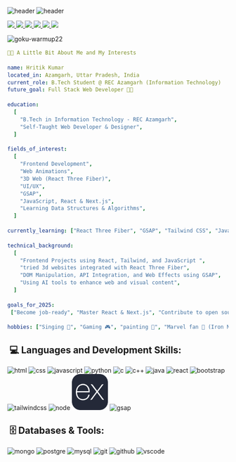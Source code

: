 ![header](https://capsule-render.vercel.app/api?type=waving&color=gradient&customColorList=1,10,1,1,10,10,30,0,2,1,10,3,18,10,1,26,4,20&height=130&section=header&text=Hey%20Everyone!&animation=fade&fontSize=90)
![header](https://capsule-render.vercel.app/api?type=transparent&color=timeGradient&height=35&section=header&text=Let's%20Connect%20and%20have%20a%20chat;/&animation=fade&fontSize=25)

  <a href="https://www.instagram.com/hritikkumar/">
  <img height="50" src="https://cdn2.iconfinder.com/data/icons/social-icons-33/128/Instagram-512.png"/>
</a> 
<a href="https://www.instagram.com/hritikkumar/">
  <img height="50" src="https://cdn2.iconfinder.com/data/icons/social-media-and-payment/64/-15-512.png"/>
</a>
<a  href="https://www.instagram.com/hritikkumar/">
  <img height="50" src="https://encrypted-tbn0.gstatic.com/images?q=tbn:ANd9GcSYQIqzv3klUwYdw6gGu46ZGaLUndElkWqDwA&s"/>
</a>
<a  href="https://www.instagram.com/hritikkumar/">
  <img height="50" src="https://cdn1.iconfinder.com/data/icons/unicons-line-vol-3/24/discord-512.png"/>
</a>
<a  href="https://www.instagram.com/hritikkumar/">
  <img height="50" src="https://cdn-icons-png.freepik.com/512/3135/3135715.png?uid=R198182497&ga=GA1.1.1313129091.1738601600"/>
</a>
<a  href="https://www.instagram.com/hritikkumar/">
  <img height="50" src="https://cdn4.iconfinder.com/data/icons/social-media-logos-6/512/112-gmail_email_mail-512.png"/>
</a>


![goku-warmup22](https://github.com/user-attachments/assets/77c5745a-2cda-42f2-9c14-699919c42049)


```yaml
🧑‍💻 A Little Bit About Me and My Interests

name: Hritik Kumar  
located_in: Azamgarh, Uttar Pradesh, India  
current_role: B.Tech Student @ REC Azamgarh (Information Technology)  
future_goal: Full Stack Web Developer 👨‍💻  

education:  
  [
    "B.Tech in Information Technology - REC Azamgarh",
    "Self-Taught Web Developer & Designer",
  ]

fields_of_interest:  
  [
    "Frontend Development",
    "Web Animations",
    "3D Web (React Three Fiber)",
    "UI/UX",
    "GSAP",
    "JavaScript, React & Next.js",
    "Learning Data Structures & Algorithms",
  ]

currently_learning: ["React Three Fiber", "GSAP", "Tailwind CSS", "Java", "PostgreSQL","next"]

technical_background:  
  [
    "Frontend Projects using React, Tailwind, and JavaScript ",
    "tried 3d websites integrated with React Three Fiber",
    "DOM Manipulation, API Integration, and Web Effects using GSAP",
    "Using AI tools to enhance web and visual content",
  ]

goals_for_2025:  
 ["Become job-ready", "Master React & Next.js", "Contribute to open source"]

hobbies: ["Singing 🎤", "Gaming 🎮", "painting 🎨", "Marvel fan 🦾 (Iron Man FTW)"]

```


<h2>  &nbsp;💻 Languages and Development Skills:</h2>
<p align="left">
<img src="https://cdn.jsdelivr.net/gh/devicons/devicon@latest/icons/html5/html5-original-wordmark.svg" alt="html" width="82" height="82"/>
<img src="https://cdn.jsdelivr.net/gh/devicons/devicon@latest/icons/css3/css3-original-wordmark.svg" alt="css" width="82" height="82"/>
<img src="https://cdn.jsdelivr.net/gh/devicons/devicon@latest/icons/javascript/javascript-original.svg" alt="javascript" width="82" height="82"/>
<img src="https://cdn.jsdelivr.net/gh/devicons/devicon@latest/icons/python/python-original.svg" alt="python" width="82" height="82"/>
<img src="https://cdn.jsdelivr.net/gh/devicons/devicon@latest/icons/c/c-original.svg" alt="c" width="82" height="82"/>
<img src="https://cdn.jsdelivr.net/gh/devicons/devicon@latest/icons/cplusplus/cplusplus-original.svg" alt="c++" width="82" height="82"/>
<img src="https://cdn.jsdelivr.net/gh/devicons/devicon@latest/icons/java/java-original-wordmark.svg" alt="java" width="82" height="82"/>
<img src="https://cdn.jsdelivr.net/gh/devicons/devicon@latest/icons/react/react-original-wordmark.svg" alt="react" width="82" height="82"/>
<img src="https://cdn.jsdelivr.net/gh/devicons/devicon@latest/icons/bootstrap/bootstrap-original-wordmark.svg" alt="bootstrap" width="82" height="82"/>
<img src="https://cdn.jsdelivr.net/gh/devicons/devicon@latest/icons/tailwindcss/tailwindcss-original.svg" alt="tailwindcss" width="82" height="82"/>
<img src="https://cdn.jsdelivr.net/gh/devicons/devicon@latest/icons/nodejs/nodejs-plain-wordmark.svg" alt="node" width="82" height="82"/>
<img src="https://raw.githubusercontent.com/tandpfun/skill-icons/65dea6c4eaca7da319e552c09f4cf5a9a8dab2c8/icons/ExpressJS-Dark.svg" alt="express" width="82" height="82"/>
<img src="https://raw.githubusercontent.com/get-icon/geticon/master/icons/gsap.svg" alt="gsap"width="82" height="82"/>
</p>

<h2>  &nbsp;🗄️ Databases & Tools:</h2>
<p align="left">
<img src="https://cdn.jsdelivr.net/gh/devicons/devicon@latest/icons/mongodb/mongodb-plain-wordmark.svg" alt="mongo"width="82" height="82"/>
<img src="https://cdn.jsdelivr.net/gh/devicons/devicon@latest/icons/postgresql/postgresql-original-wordmark.svg" alt="postgre" width="82" height="82"/>
<img src="https://cdn.jsdelivr.net/gh/devicons/devicon@latest/icons/mysql/mysql-original-wordmark.svg" alt="mysql" width="82" height="82"/>
<img src="https://cdn.jsdelivr.net/gh/devicons/devicon@latest/icons/git/git-original.svg" alt="git" width="82" height="82"/>
<img src="https://cdn1.iconfinder.com/data/icons/unicons-line-vol-3/24/github-512.png" alt="github" width="82" height="82"/>
<img src="https://cdn.jsdelivr.net/gh/devicons/devicon@latest/icons/vscode/vscode-original.svg" alt="vscode" width="82" height="82"/>
</p>

  

<!--
**Hritik-Kumar-dev/Hritik-Kumar-dev** is a ✨ _special_ ✨ repository because its `README.md` (this file) appears on your GitHub profile.

Here are some ideas to get you started:

- 🔭 I’m currently working on ...
- 🌱 I’m currently learning ...
- 👯 I’m looking to collaborate on ...
- 🤔 I’m looking for help with ...
- 💬 Ask me about ...
- 📫 How to reach me: ...
- 😄 Pronouns: ...
- ⚡ Fun fact: ...
-->
